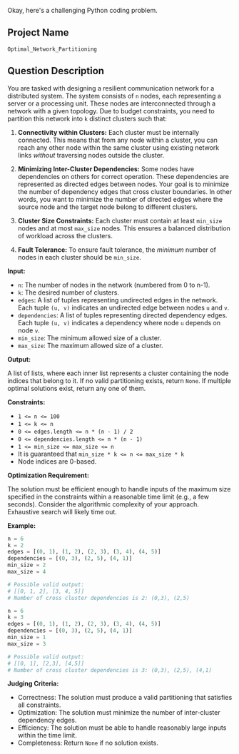 Okay, here's a challenging Python coding problem.

## Project Name

```
Optimal_Network_Partitioning
```

## Question Description

You are tasked with designing a resilient communication network for a distributed system. The system consists of `n` nodes, each representing a server or a processing unit. These nodes are interconnected through a network with a given topology. Due to budget constraints, you need to partition this network into `k` distinct clusters such that:

1.  **Connectivity within Clusters:** Each cluster must be internally connected. This means that from any node within a cluster, you can reach any other node within the same cluster using existing network links *without* traversing nodes outside the cluster.

2.  **Minimizing Inter-Cluster Dependencies:** Some nodes have dependencies on others for correct operation. These dependencies are represented as directed edges between nodes. Your goal is to minimize the number of dependency edges that cross cluster boundaries. In other words, you want to minimize the number of directed edges where the source node and the target node belong to different clusters.

3.  **Cluster Size Constraints:** Each cluster must contain at least `min_size` nodes and at most `max_size` nodes. This ensures a balanced distribution of workload across the clusters.

4.  **Fault Tolerance:**  To ensure fault tolerance, the *minimum* number of nodes in each cluster should be `min_size`.

**Input:**

*   `n`: The number of nodes in the network (numbered from 0 to n-1).
*   `k`: The desired number of clusters.
*   `edges`: A list of tuples representing undirected edges in the network. Each tuple `(u, v)` indicates an undirected edge between nodes `u` and `v`.
*   `dependencies`: A list of tuples representing directed dependency edges. Each tuple `(u, v)` indicates a dependency where node `u` depends on node `v`.
*   `min_size`: The minimum allowed size of a cluster.
*   `max_size`: The maximum allowed size of a cluster.

**Output:**

A list of lists, where each inner list represents a cluster containing the node indices that belong to it. If no valid partitioning exists, return `None`. If multiple optimal solutions exist, return any one of them.

**Constraints:**

*   `1 <= n <= 100`
*   `1 <= k <= n`
*   `0 <= edges.length <= n * (n - 1) / 2`
*   `0 <= dependencies.length <= n * (n - 1)`
*   `1 <= min_size <= max_size <= n`
*   It is guaranteed that `min_size * k <= n <= max_size * k`
*   Node indices are 0-based.

**Optimization Requirement:**

The solution must be efficient enough to handle inputs of the maximum size specified in the constraints within a reasonable time limit (e.g., a few seconds).  Consider the algorithmic complexity of your approach. Exhaustive search will likely time out.

**Example:**

```python
n = 6
k = 2
edges = [(0, 1), (1, 2), (2, 3), (3, 4), (4, 5)]
dependencies = [(0, 3), (2, 5), (4, 1)]
min_size = 2
max_size = 4

# Possible valid output:
# [[0, 1, 2], [3, 4, 5]]
# Number of cross cluster dependencies is 2: (0,3), (2,5)
```
```python
n = 6
k = 3
edges = [(0, 1), (1, 2), (2, 3), (3, 4), (4, 5)]
dependencies = [(0, 3), (2, 5), (4, 1)]
min_size = 1
max_size = 3

# Possible valid output:
# [[0, 1], [2,3], [4,5]]
# Number of cross cluster dependencies is 3: (0,3), (2,5), (4,1)
```

**Judging Criteria:**

*   Correctness: The solution must produce a valid partitioning that satisfies all constraints.
*   Optimization: The solution must minimize the number of inter-cluster dependency edges.
*   Efficiency: The solution must be able to handle reasonably large inputs within the time limit.
*   Completeness: Return `None` if no solution exists.
